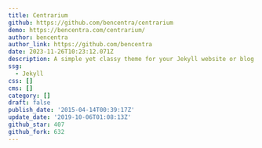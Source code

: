 ```yaml
---
title: Centrarium
github: https://github.com/bencentra/centrarium
demo: https://bencentra.com/centrarium/
author: bencentra
author_link: https://github.com/bencentra
date: 2023-11-26T10:23:12.071Z
description: A simple yet classy theme for your Jekyll website or blog.
ssg:
  - Jekyll
css: []
cms: []
category: []
draft: false
publish_date: '2015-04-14T00:39:17Z'
update_date: '2019-10-06T01:08:13Z'
github_star: 407
github_fork: 632
---
```

